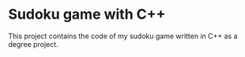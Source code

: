 # Sudoku game with C++

This project contains the code of my sudoku game written in C++ as a degree project.

